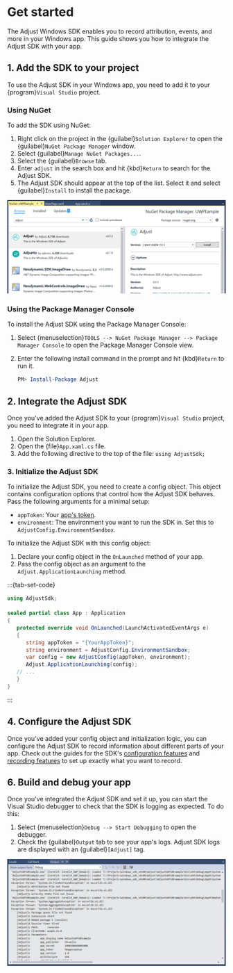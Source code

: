 # Get started

The Adjust Windows SDK enables you to record attribution, events, and more in your Windows app. This guide shows you how to integrate the Adjust SDK with your app.

## 1. Add the SDK to your project

To use the Adjust SDK in your Windows app, you need to add it to your {program}`Visual Studio` project.

### Using NuGet

To add the SDK using NuGet:

1. Right click on the project in the {guilabel}`Solution Explorer` to open the {guilabel}`NuGet Package Manager` window.
2. Select {guilabel}`Manage NuGet Packages...`.
3. Select the {guilabel}`Browse` tab.
4. Enter `adjust` in the search box and hit {kbd}`Return` to search for the Adjust SDK.
5. The Adjust SDK should appear at the top of the list. Select it and select {guilabel}`Install` to install the package.

![A screenshot of the NuGet Package Manager](NuGet.png)

### Using the Package Manager Console

To install the Adjust SDK using the Package Manager Console:

1. Select {menuselection}`TOOLS --> NuGet Package Manager --> Package Manager Console` to open the Package Manager Console view.
2. Enter the following install command in the prompt and hit {kbd}`Return` to run it.

   ```powershell
   PM> Install-Package Adjust
   ```

## 2. Integrate the Adjust SDK

Once you've added the Adjust SDK to your {program}`Visual Studio` project, you need to integrate it in your app.

1. Open the Solution Explorer.
2. Open the {file}`App.xaml.cs` file.
3. Add the following directive to the top of the file: `using AdjustSdk;`

### 3. Initialize the Adjust SDK

To initialize the Adjust SDK, you need to create a config object. This object contains configuration options that control how the Adjust SDK behaves. Pass the following arguments for a minimal setup:

-  `appToken`: Your [app's token](https://help.adjust.com/en/article/app-settings#view-your-app-token).
-  `environment`: The environment you want to run the SDK in. Set this to `AdjustConfig.EnvironmentSandbox`.

To initialize the Adjust SDK with this config object:

1. Declare your config object in the `OnLaunched` method of your app.
2. Pass the config object as an argument to the `Adjust.ApplicationLaunching` method.

:::{tab-set-code}

```c#
using AdjustSdk;

sealed partial class App : Application
{
   protected override void OnLaunched(LaunchActivatedEventArgs e)
   {
      string appToken = "{YourAppToken}";
      string environment = AdjustConfig.EnvironmentSandbox;
      var config = new AdjustConfig(appToken, environment);
      Adjust.ApplicationLaunching(config);
   // ...
   }
}
```

:::

## 4. Configure the Adjust SDK

Once you've added your config object and initialization logic, you can configure the Adjust SDK to record information about different parts of your app. Check out the guides for the SDK's [configuration features](configuration/index.md) and [recording features](recording/index.md) to set up exactly what you want to record.

## 6. Build and debug your app

Once you've integrated the Adjust SDK and set it up, you can start the Visual Studio debugger to check that the SDK is logging as expected. To do this:

1. Select {menuselection}`Debug --> Start Debugging` to open the debugger.
2. Check the {guilabel}`Output` tab to see your app's logs. Adjust SDK logs are displayed with an {guilabel}`[Adjust]` tag.

![A screenshot of the Visual Studio debugger showing Adjust logs](logs.png)
